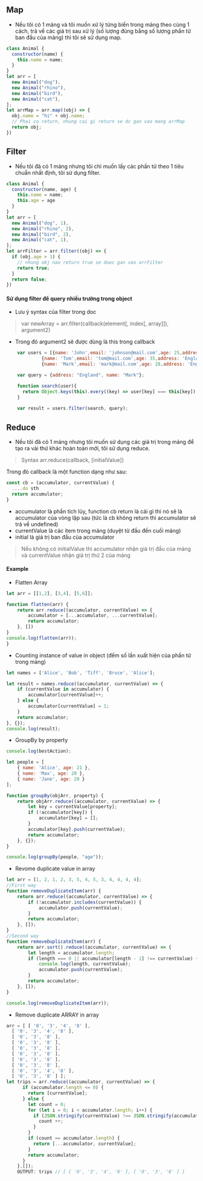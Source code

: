 ## Map
- Nếu tôi có 1 mảng và tôi muốn xử lý từng biến trong mảng theo cùng 1 cách, trả về các giá trị sau xử lý (số lượng đúng bằng số lượng phần tử ban đầu của mảng) thì tôi sẽ sử dụng map.
```javascript
class Animal {
  constructor(name) {
    this.name = name;
  }
}
let arr = [
  new Animal("dog"),
  new Animal("rhino"),
  new Animal("bird"),
  new Animal("cat"),
];
let arrMap = arr.map((obj) => {
  obj.name = "hi" + obj.name;
  // Phai co return, nhung cai gi return se dc gan vao mang arrMap
  return obj;
})
```
## Filter
- Nếu tôi đã có 1 mảng nhưng tôi chỉ muốn lấy các phần tử theo 1 tiêu chuẩn nhất định, tôi sử dụng filter.
```javascript
class Animal {
  constructor(name, age) {
    this.name = name;
    this.age = age
  }
}
let arr = [
  new Animal("dog", 1),
  new Animal("rhino", 2),
  new Animal("bird", 2),
  new Animal("cat", 1),
];
let arrFilter = arr.filter((obj) => {
  if (obj.age > 1) {
    // nhung obj nao return true se duoc gan vao arrFilter
    return true;
  }
  return false;
})
```
#### Sử dụng filter để query nhiều trường trong object
- Lưu ý syntax của filter trong doc
> var newArray = arr.filter(callback(element[, index[, array]]), argument2)
- Trong đó argument2 sẽ được dùng là this trong callback
```javascript
	var users = [{name: 'John',email: 'johnson@mail.com',age: 25,address: 'USA'},
		     {name: 'Tom',email: 'tom@mail.com',age: 35,address: 'England'},
		     {name: 'Mark',email: 'mark@mail.com',age: 28,address: 'England'}];

	var query = {address: "England", name: "Mark"};

	function search(user){
	  return Object.keys(this).every((key) => user[key] === this[key]);
	}
	
	var result = users.filter(search, query);
```

## Reduce
- Nếu tôi đã có 1 mảng nhưng tôi muốn sử dụng các giá trị trong mảng để tạo ra vài thứ khác hoàn toàn mới, tôi sử dụng reduce.
>Syntax arr.reduce(callback, [initialValue])

Trong đó callback là một function dạng như sau:
```javascript
const cb = (accumulator, currentValue) {
  ....do sth
  return accumulator; 
}
```
- accumulator là phần tích lũy, function cb return là cái gì thì nó sẽ là accumulator của vòng lặp sau (tức là cb không return thì accumulator sẽ trả về undefined)
- currentValue là các item trong mảng (duyệt từ đầu đến cuối mảng)
- initial là giá trị ban đầu của accumulator
> Nếu không có initialValue thì accumulator nhận giá trị đầu của mảng và currentValue nhận giá trị thứ 2 của mảng
#### Example
- Flatten Array
```javascript
let arr = [[1,2], [3,4], [5,6]];

function flatten(arr) {
	return arr.reduce((accumulator, currentValue) => {
		accumulator = [...accumulator, ...currentValue];
		return accumulator;
	}, [])
}
console.log(flatten(arr));
}
```
- Counting instance of value in object (đếm số lần xuất hiện của phần tử trong mảng)
```javascript
let names = ['Alice', 'Bob', 'Tiff', 'Bruce', 'Alice'];

let result = names.reduce((accumulator, currentValue) => {
	if (currentValue in accumulator) {
		accumulator[currentValue]++;
	} else {
		accumulator[currentValue] = 1;
	}
	return accumulator;
}, {});
console.log(result);
```
- GroupBy by property
```javascript
console.log(bestAction);

let people = [
	{ name: 'Alice', age: 21 },
	{ name: 'Max', age: 20 },
	{ name: 'Jane', age: 20 }
];

function groupBy(objArr, property) {
	return objArr.reduce((accumulator, currentValue) => {
		let key = currentValue[property];
		if (!accumulator[key]) {
			accumulator[key] = [];
		}
		accumulator[key].push(currentValue);
		return accumulator;
	}, {});
}

console.log(groupBy(people, "age"));
```
- Revome duplicate value in array
```javascript
let arr = [1, 2, 1, 2, 3, 5, 4, 5, 3, 4, 4, 4, 4];
//First way
function removeDuplicateItem(arr) {
	return arr.reduce((accumulator, currentValue) => {
		if (!accumulator.includes(currentValue)) {
			accumulator.push(currentValue);
		}
		return accumulator;
	}, []);
}
//Second way
function removeDuplicateItem(arr) {
	return arr.sort().reduce((accumulator, currentValue) => {
		let length = accumulator.length;
		if (length === 0 || accumulator[length - 1] !== currentValue) {
			console.log(length, currentValue);
			accumulator.push(currentValue);
		}
		return accumulator;
	}, []);
}

console.log(removeDuplicateItem(arr));
```
- Remove duplicate ARRAY in array
```javascript
arr = [ [ '0', '3', '4', '8' ],
  [ '0', '3', '4', '8' ],
  [ '0', '3', '8' ],
  [ '0', '3', '8' ],
  [ '0', '3', '8' ],
  [ '0', '3', '8' ],
  [ '0', '3', '8' ],
  [ '0', '3', '8' ],
  [ '0', '3', '4', '8' ],
  [ '0', '3', '8' ] ];
let trips = arr.reduce((accumulator, currentValue) => {
      if (accumulator.length <= 0) {
        return [currentValue];
      } else {
        let count = 0;
        for (let i = 0; i < accumulator.length; i++) {
          if (JSON.stringify(currentValue) !== JSON.stringify(accumulator[i])) {
            count ++;
          }
        }
        if (count == accumulator.length) {
          return [...accumulator, currentValue];
        }
        return accumulator;
      }
    },[]);
    OUTPUT: trips // [ [ '0', '3', '4', '8' ], [ '0', '3', '8' ] ]
```






